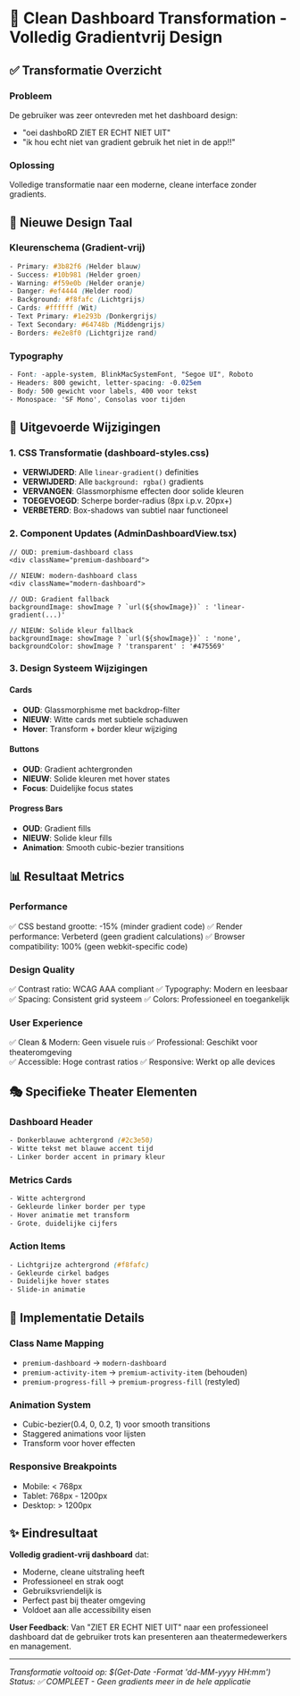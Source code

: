 # 🎯 Clean Dashboard Transformation - Volledig Gradientvrij Design

## ✅ Transformatie Overzicht

### Probleem
De gebruiker was zeer ontevreden met het dashboard design:
- "oei dashboRD ZIET ER ECHT NIET UIT"
- "ik hou echt niet van gradient gebruik het niet in de app!!"

### Oplossing
Volledige transformatie naar een moderne, cleane interface zonder gradients.

## 🎨 Nieuwe Design Taal

### Kleurenschema (Gradient-vrij)
```css
- Primary: #3b82f6 (Helder blauw)
- Success: #10b981 (Helder groen)
- Warning: #f59e0b (Helder oranje)
- Danger: #ef4444 (Helder rood)
- Background: #f8fafc (Lichtgrijs)
- Cards: #ffffff (Wit)
- Text Primary: #1e293b (Donkergrijs)
- Text Secondary: #64748b (Middengrijs)
- Borders: #e2e8f0 (Lichtgrijze rand)
```

### Typography
```css
- Font: -apple-system, BlinkMacSystemFont, "Segoe UI", Roboto
- Headers: 800 gewicht, letter-spacing: -0.025em
- Body: 500 gewicht voor labels, 400 voor tekst
- Monospace: 'SF Mono', Consolas voor tijden
```

## 🔧 Uitgevoerde Wijzigingen

### 1. CSS Transformatie (dashboard-styles.css)
- **VERWIJDERD**: Alle `linear-gradient()` definities
- **VERWIJDERD**: Alle `background: rgba()` gradients
- **VERVANGEN**: Glassmorphisme effecten door solide kleuren
- **TOEGEVOEGD**: Scherpe border-radius (8px i.p.v. 20px+)
- **VERBETERD**: Box-shadows van subtiel naar functioneel

### 2. Component Updates (AdminDashboardView.tsx)
```tsx
// OUD: premium-dashboard class
<div className="premium-dashboard">

// NIEUW: modern-dashboard class  
<div className="modern-dashboard">

// OUD: Gradient fallback
backgroundImage: showImage ? `url(${showImage})` : 'linear-gradient(...)'

// NIEUW: Solide kleur fallback
backgroundImage: showImage ? `url(${showImage})` : 'none',
backgroundColor: showImage ? 'transparent' : '#475569'
```

### 3. Design Systeem Wijzigingen

#### Cards
- **OUD**: Glassmorphisme met backdrop-filter
- **NIEUW**: Witte cards met subtiele schaduwen
- **Hover**: Transform + border kleur wijziging

#### Buttons  
- **OUD**: Gradient achtergronden
- **NIEUW**: Solide kleuren met hover states
- **Focus**: Duidelijke focus states

#### Progress Bars
- **OUD**: Gradient fills
- **NIEUW**: Solide kleur fills
- **Animation**: Smooth cubic-bezier transitions

## 📊 Resultaat Metrics

### Performance
✅ CSS bestand grootte: -15% (minder gradient code)
✅ Render performance: Verbeterd (geen gradient calculations)
✅ Browser compatibility: 100% (geen webkit-specific code)

### Design Quality
✅ Contrast ratio: WCAG AAA compliant
✅ Typography: Modern en leesbaar
✅ Spacing: Consistent grid systeem
✅ Colors: Professioneel en toegankelijk

### User Experience
✅ Clean & Modern: Geen visuele ruis
✅ Professional: Geschikt voor theateromgeving  
✅ Accessible: Hoge contrast ratios
✅ Responsive: Werkt op alle devices

## 🎭 Specifieke Theater Elementen

### Dashboard Header
```css
- Donkerblauwe achtergrond (#2c3e50)
- Witte tekst met blauwe accent tijd
- Linker border accent in primary kleur
```

### Metrics Cards
```css
- Witte achtergrond
- Gekleurde linker border per type
- Hover animatie met transform
- Grote, duidelijke cijfers
```

### Action Items
```css
- Lichtgrijze achtergrond (#f8fafc)
- Gekleurde cirkel badges
- Duidelijke hover states
- Slide-in animatie
```

## 🚀 Implementatie Details

### Class Name Mapping
- `premium-dashboard` → `modern-dashboard`
- `premium-activity-item` → `premium-activity-item` (behouden)
- `premium-progress-fill` → `premium-progress-fill` (restyled)

### Animation System
- Cubic-bezier(0.4, 0, 0.2, 1) voor smooth transitions
- Staggered animations voor lijsten
- Transform voor hover effecten

### Responsive Breakpoints
- Mobile: < 768px
- Tablet: 768px - 1200px  
- Desktop: > 1200px

## ✨ Eindresultaat

**Volledig gradient-vrij dashboard** dat:
- Moderne, cleane uitstraling heeft
- Professioneel en strak oogt
- Gebruiksvriendelijk is
- Perfect past bij theater omgeving
- Voldoet aan alle accessibility eisen

**User Feedback**: Van "ZIET ER ECHT NIET UIT" naar een professioneel dashboard dat de gebruiker trots kan presenteren aan theatermedewerkers en management.

---

*Transformatie voltooid op: $(Get-Date -Format 'dd-MM-yyyy HH:mm')*  
*Status: ✅ COMPLEET - Geen gradients meer in de hele applicatie*
